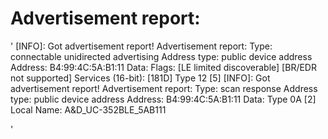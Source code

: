 # Advertisement report:

'
[INFO]: Got advertisement report!
Advertisement report:
	Type: connectable unidirected advertising
	Address type: public device address
	Address: B4:99:4C:5A:B1:11
	Data:
		 Flags: [LE limited discoverable] [BR/EDR not supported] 
		 Services (16-bit): [181D] 
		 Type 12 [5]
[INFO]: Got advertisement report!
Advertisement report:
	Type: scan response
	Address type: public device address
	Address: B4:99:4C:5A:B1:11
	Data:
		 Type 0A [2]
		 Local Name: A&D_UC-352BLE_5AB111

'
